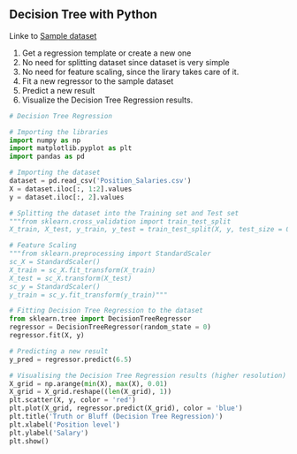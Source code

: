 ## Decision Tree with Python
Linke to [Sample dataset]()
1. Get a regression template or create a new one
2. No need for splitting dataset since dataset is very simple
3. No need for feature scaling, since the lirary takes care of it.
4. Fit a new regressor to the sample dataset
5. Predict a new result
6. Visualize the Decision Tree Regression results.
```python
# Decision Tree Regression

# Importing the libraries
import numpy as np
import matplotlib.pyplot as plt
import pandas as pd

# Importing the dataset
dataset = pd.read_csv('Position_Salaries.csv')
X = dataset.iloc[:, 1:2].values
y = dataset.iloc[:, 2].values

# Splitting the dataset into the Training set and Test set
"""from sklearn.cross_validation import train_test_split
X_train, X_test, y_train, y_test = train_test_split(X, y, test_size = 0.2, random_state = 0)"""

# Feature Scaling
"""from sklearn.preprocessing import StandardScaler
sc_X = StandardScaler()
X_train = sc_X.fit_transform(X_train)
X_test = sc_X.transform(X_test)
sc_y = StandardScaler()
y_train = sc_y.fit_transform(y_train)"""

# Fitting Decision Tree Regression to the dataset
from sklearn.tree import DecisionTreeRegressor
regressor = DecisionTreeRegressor(random_state = 0)
regressor.fit(X, y)

# Predicting a new result
y_pred = regressor.predict(6.5)

# Visualising the Decision Tree Regression results (higher resolution)
X_grid = np.arange(min(X), max(X), 0.01)
X_grid = X_grid.reshape((len(X_grid), 1))
plt.scatter(X, y, color = 'red')
plt.plot(X_grid, regressor.predict(X_grid), color = 'blue')
plt.title('Truth or Bluff (Decision Tree Regression)')
plt.xlabel('Position level')
plt.ylabel('Salary')
plt.show()
```
